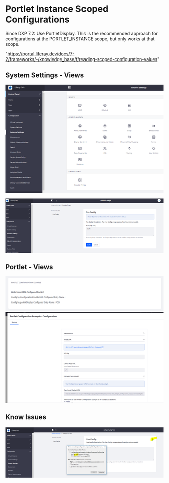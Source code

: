 # Portlet Instance Scoped Configurations
Since DXP 7.2: 
Use PortletDisplay. This is the recommended approach for configurations at the PORTLET_INSTANCE scope, but only works at that scope.

"https://portal.liferay.dev/docs/7-2/frameworks/-/knowledge_base/f/reading-scoped-configuration-values"

## System Settings - Views
![Configuration Category of Fooable](images/system-settings.PNG "Configuration Category of Fooable")

![Group Scoped Example](images/fooableThings.PNG "Portlet-Instance Scoped Example")
## Portlet - Views

![View](images/view-view.PNG "View")
![Configuration](images/configuration-view.PNG "Configuration")

## Know Issues

![Exporting Bug](images/export.PNG "Exporting Bug")
